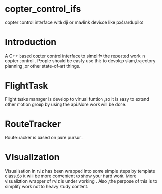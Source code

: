 # copter_control_ifs
copter control interface with dji or mavlink devicce like px4/ardupilot

# Introduction
A C++ based copter control interface to simplify the repeated work in copter control . People should be easily use this to devolop slam,trajectory planning ,or other state-of-art things.


# FlightTask

Flight tasks manager is develop to virtual funtion ,so it is easy to extend other motion group by using the api.More work will be done.

# RouteTracker

RouteTracker is based on pure pursuit.

# Visualization
Visualization in rviz has been wrapped into some simple steps by template class.So it will be more convenient to show your hard work.
More visualiztion wrapper of rviz  is under working . Also ,the purpose of this is to simplify work not to heavy study content.


